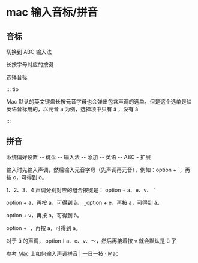 # mac 输入音标/拼音

## 音标

切换到 ABC 输入法

长按字母对应的按键

选择音标

::: tip

Mac 默认的英文键盘长按元音字母也会弹出包含声调的选单，但是这个选单是给英语音标用的，以元音 a 为例，选择项中只有 â ，没有 ǎ

:::

## 拼音

系统偏好设置 -- 键盘 -- 输入法 -- 添加 -- 英语 -- ABC - 扩展

输入时先输入声调，然后输入元音字母（先声调再元音），例如：option + `，再按 o，可得到 ò。

1、2、3、4 声调分别对应的组合按键是： option + a、e、v、 `

option + a，再按 a，可得到 ā。
 ̰
option + e，再按 a，可得到 á。

option + v，再按 a，可得到 ǎ。

option + `，再按 a，可得到 à。

对于 ü 的声调， option＋a、e、v、～，然后再接着按 v 就会默认是 ü 了

参考 [Mac 上如何输入声调拼音 | 一日一技 · Mac](https://sspai.com/post/34146)
